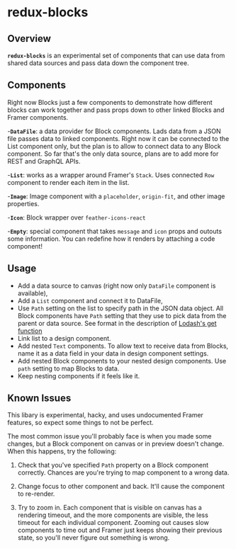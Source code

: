 # redux-blocks

## Overview

**`redux-blocks`** is an experimental set of components that can use data from shared data sources and pass data down the component tree.

## Components

Right now Blocks just a few components to demonstrate how different blocks can work together and pass props down to other linked Blocks and Framer components.

-**`DataFile`**: a data provider for Block components. Lads data from a JSON file passes data to linked components. Right now it can be connected to the List component only, but the plan is to allow to connect data to any Block component. So far that's the only data source, plans are to add more for REST and GraphQL APIs.

-**`List`**: works as a wrapper around Framer's `Stack`. Uses connected `Row` component to render each item in the list.

-**`Image`**: Image component with a `placeholder`, `origin-fit`, and other image properties.

-**`Icon`**: Block wrapper over `feather-icons-react`

-**`Empty`**: special component that takes `message` and `icon` props and outouts some information. You can redefine how it renders by attaching a code component!

## Usage

- Add a data source to canvas (right now only `DataFile` component is available),
- Add a `List` component and connect it to DataFile,
- Use `Path` setting on the list to specify path in the JSON data object. All Block components have `Path` setting that they use to pick data from the parent or data source. See format in the description of [Lodash's get function](https://lodash.com/docs/4.17.11#get)
- Link list to a design component.
- Add nested `Text` components. To allow text to receive data from Blocks, name it as a data field in your data in design component settings.
- Add nested Block components to your nested design components. Use `path` setting to map Blocks to data.
- Keep nesting components if it feels like it.

## Known Issues

This libary is experimental, hacky, and uses undocumented Framer features, so expect some things to not be perfect.

The most common issue you'll probably face is when you made some changes, but a Block component on canvas or in preview doesn't change. When this happens, try the following:

1. Check that you've specified `Path` property on a Block component correctly. Chances are you're trying to map component to a wrong data.

2. Change focus to other component and back. It'll cause the component to re-render.

3. Try to zoom in. Each component that is visible on canvas has a rendering timeout, and the more components are visible, the less timeout for each individual component. Zooming out causes slow components to time out and Framer just keeps showing their previous state, so you'll never figure out something is wrong.